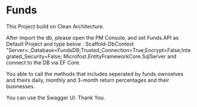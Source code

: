 # Funds

This Project build on Clean Architecture.

After import the db, please open the PM Console, and set Funds.API as Default Project and type below : 
Scaffold-DbContext "Server=.;Database=FundsDB;Trusted_Connection=True;Encrypt=False;Integrated_Security=False; Microfost.EntityFrameworkCore.SqlServer 
and connect to the DB via EF Core.

You able to call the methods that includes seperated by funds ownselves and theirs daily, monthly and 3-month return percentages and their businesses.

You can use the Swagger UI.
Thank You.

